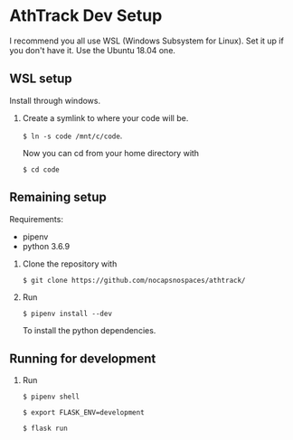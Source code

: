 AthTrack Dev Setup
==================
I recommend you all use WSL (Windows Subsystem for Linux). Set it up if 
you don't have it. Use the Ubuntu 18.04 one. 
## WSL setup
Install through windows.
1.  Create a symlink to where your code will be.
   
    `$ ln -s code /mnt/c/code`. 
   
    Now you can cd from your home directory with 
   
    `$ cd code`

## Remaining setup
Requirements:
- pipenv
- python 3.6.9

1.  Clone the repository with 
   
    `$ git clone https://github.com/nocapsnospaces/athtrack/`

2.  Run
   
    `$ pipenv install --dev`
   
    To install the python dependencies.

## Running for development
1.  Run

    `$ pipenv shell`
   
    `$ export FLASK_ENV=development`
   
    `$ flask run`
